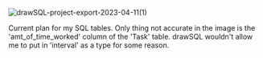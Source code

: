 ![drawSQL-project-export-2023-04-11(1)](https://user-images.githubusercontent.com/121311509/231290990-9309a038-f6d0-4623-90fe-f677ae0904a9.png)

Current plan for my SQL tables. Only thing not accurate in the image is the 'amt_of_time_worked' column of the 'Task' table. drawSQL wouldn't allow me to put in 'interval' as a type for some reason.
